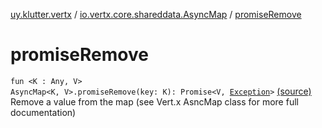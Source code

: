 [uy.klutter.vertx](../index.md) / [io.vertx.core.shareddata.AsyncMap](index.md) / [promiseRemove](.)


# promiseRemove
<code>fun <K : Any, V> AsyncMap<K, V>.promiseRemove(key: K): Promise<V, [Exception](http://docs.oracle.com/javase/6/docs/api/java/lang/Exception.html)></code> [(source)](https://github.com/kohesive/klutter/blob/master/vertx3-jdk8/src/main/kotlin/uy/klutter/vertx/VertxSharedData.kt#L173)<br/>
Remove a value from the map (see Vert.x AsncMap class for more full documentation)



